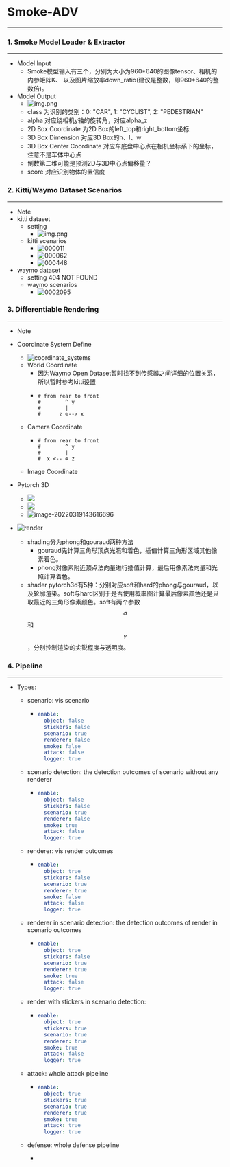 # Smoke-ADV 

---
### 1. Smoke Model Loader & Extractor

---
- Model Input
  - Smoke模型输入有三个，分别为大小为960*640的图像tensor、相机的内参矩阵K、
    以及图片缩放率down_ratio(建议是整数，即960\*640的整数倍)。
- Model Output
  - ![img.png](data/docs/image/output.png)
  - class 为识别的类别：0: "CAR", 1: "CYCLIST", 2: "PEDESTRIAN"
  - alpha 对应绕相机y轴的旋转角，对应alpha_z
  - 2D Box Coordinate 为2D Box的left_top和right_bottom坐标
  - 3D Box Dimension 对应3D Box的h、l、w
  - 3D Box Center Coordinate 对应车底盘中心点在相机坐标系下的坐标，注意不是车体中心点
  - 倒数第二维可能是预测2D与3D中心点偏移量？
  - score 对应识别物体的置信度

### 2. Kitti/Waymo Dataset Scenarios

---
- Note
- kitti dataset
  - setting
    - ![img.png](data/docs/image/img.png)
  - kitti scenarios
    - ![000011](data/docs/image/000011.png)
    - ![000062](data/docs/image/000062.png)
    - ![000448](data/docs/image/000448.png)
- waymo dataset
  - setting
  404 NOT FOUND
  - waymo scenarios
    - ![0002095](data/docs/image/0002095.png)

### 3. Differentiable Rendering

---
- Note

- Coordinate System Define
  -  ![coordinate_systems](data/docs/image/coordinate_systems.png)
  - World Coordinate
    - 因为Waymo Open Dataset暂时找不到传感器之间详细的位置关系，所以暂时参考kitti设置
    - ```
      # from rear to front
      #        ^ y    
      #        |       
      #      z ⊙--> x
      ```
  - Camera Coordinate
    - ```
      # from rear to front
      #        ^ y
      #        |
      #  x <-- ⊕ z
      ```
  - Image Coordinate
  
- Pytorch 3D
  - ![](data/docs/image/architecture_renderer.jpg)
  - ![](data/docs/image/transforms_overview.jpg)
  - ![image-20220319143616696](./data/docs/image/pytorch3d_overview.png)
  
- ![render](data/docs/image/render.png)
  - shading分为phong和gouraud两种方法
    - gouraud先计算三角形顶点光照和着色，插值计算三角形区域其他像素着色。
    - phong对像素附近顶点法向量进行插值计算，最后用像素法向量和光照计算着色。
  - shader pytorch3d有5种：分别对应soft和hard的phong与gouraud，以及轮廓渲染。soft与hard区别于是否使用概率图计算最后像素颜色还是只取最近的三角形像素颜色。soft有两个参数$$\sigma $$和$$\gamma$$，分别控制渲染的尖锐程度与透明度。

### 4. Pipeline

---

- Types:

  - scenario: vis scenario

    - ```yaml
      enable:
        object: false
        stickers: false
        scenario: true
        renderer: false
        smoke: false
        attack: false
        logger: true

  - scenario detection: the detection outcomes of scenario without any renderer

    - ```yaml
      enable:
        object: false
        stickers: false
        scenario: true
        renderer: false
        smoke: true
        attack: false
        logger: true

  - renderer: vis render outcomes
  
    - ```yaml
      enable:
        object: true
        stickers: false
        scenario: true
        renderer: true
        smoke: false
        attack: false
        logger: true

  - renderer in scenario detection: the detection outcomes of render in scenario outcomes
  
    - ```yaml
      enable:
        object: true
        stickers: false
        scenario: true
        renderer: true
        smoke: true
        attack: false
        logger: true
      ```
  
  - render with stickers in scenario detection:
  
    - ```yaml
      enable:
        object: true
        stickers: true
        scenario: true
        renderer: true
        smoke: true
        attack: false
        logger: true
  
  - attack: whole attack pipeline
  
    - ```yaml
      enable:
        object: true
        stickers: true
        scenario: true
        renderer: true
        smoke: true
        attack: true
        logger: true
  
  - defense: whole defense pipeline
  
    - ```yaml
